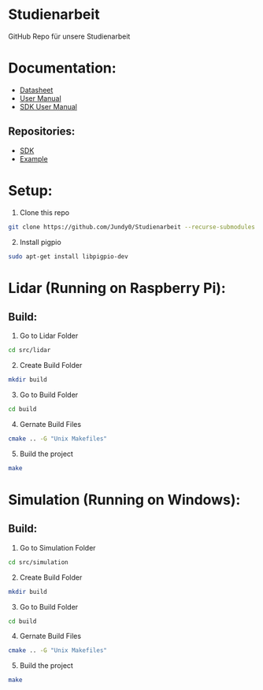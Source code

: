 # Studienarbeit

GitHub Repo für unsere Studienarbeit

# Documentation:

- [Datasheet](https://bucket-download.slamtec.com/d1e428e7efbdcd65a8ea111061794fb8d4ccd3a0/LD108_SLAMTEC_rplidar_datasheet_A1M8_v3.0_en.pdf)
- [User Manual](https://bucket-download.slamtec.com/af084741a46129dfcf2b516110be558561d55767/LM108_SLAMTEC_rplidarkit_usermanual_A1M8_v2.2_en.pdf)
- [SDK User Manual](https://bucket-download.slamtec.com/6957283725b66750890024d1f0d12940fa079e06/LR002_SLAMTEC_rplidar_sdk_v2.0_en.pdf)

## Repositories:

- [SDK](https://github.com/Slamtec/rplidar_sdk)
- [Example](https://github.com/berndporr/rplidar_rpi)

# Setup:

1. Clone this repo

```bash
git clone https://github.com/Jundy0/Studienarbeit --recurse-submodules
```

2. Install pigpio

```bash
sudo apt-get install libpigpio-dev
```

# Lidar (Running on Raspberry Pi):

## Build:

1. Go to Lidar Folder

```bash
cd src/lidar
```

2. Create Build Folder

```bash
mkdir build
```

3. Go to Build Folder

```bash
cd build
```

4. Gernate Build Files

```bash
cmake .. -G "Unix Makefiles"
```

5. Build the project

```bash
make
```

# Simulation (Running on Windows):

## Build:

1. Go to Simulation Folder

```bash
cd src/simulation
```

2. Create Build Folder

```bash
mkdir build
```

3. Go to Build Folder

```bash
cd build
```

4. Gernate Build Files

```bash
cmake .. -G "Unix Makefiles"
```

5. Build the project

```bash
make
```
